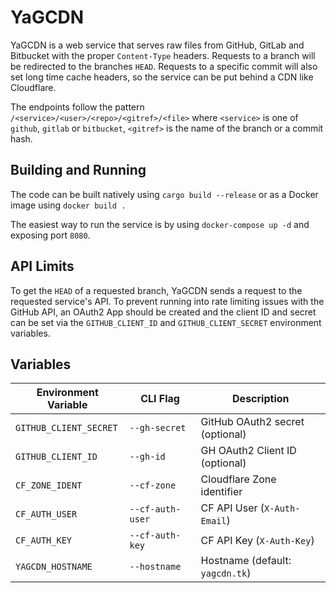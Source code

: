 # YaGCDN

YaGCDN is a web service that serves raw files from GitHub, GitLab and Bitbucket
with the proper `Content-Type` headers. Requests to a branch will be redirected
to the branches `HEAD`. Requests to a specific commit will also set long time
cache headers, so the service can be put behind a CDN like Cloudflare.

The endpoints follow the pattern `/<service>/<user>/<repo>/<gitref>/<file>`
where `<service>` is one of `github`, `gitlab` or `bitbucket`, `<gitref>` is the
name of the branch or a commit hash.

## Building and Running

The code can be built natively using `cargo build --release` or as a Docker
image using `docker build .`

The easiest way to run the service is by using `docker-compose up -d` and
exposing port `8080`.


## API Limits

To get the `HEAD` of a requested branch, YaGCDN sends a request to the
requested service's API. To prevent running into rate limiting issues with the
GitHub API, an OAuth2 App should be created and the client ID and secret can be
set via the `GITHUB_CLIENT_ID` and `GITHUB_CLIENT_SECRET` environment variables.

## Variables

| Environment Variable   | CLI Flag         | Description                     |
| ---                    | ---              | ---                             |
| `GITHUB_CLIENT_SECRET` | `--gh-secret`    | GitHub OAuth2 secret (optional) |
| `GITHUB_CLIENT_ID`     | `--gh-id`        | GH OAuth2 Client ID (optional)  |
| `CF_ZONE_IDENT`        | `--cf-zone`      | Cloudflare Zone identifier      |
| `CF_AUTH_USER`         | `--cf-auth-user` | CF API User (`X-Auth-Email`)    |
| `CF_AUTH_KEY`          | `--cf-auth-key`  | CF API Key (`X-Auth-Key`)       |
| `YAGCDN_HOSTNAME`      | `--hostname`     | Hostname (default: `yagcdn.tk`) |
